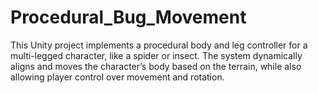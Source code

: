 # Procedural_Bug_Movement
 This Unity project implements a procedural body and leg controller for a multi-legged character, like a spider or insect. The system dynamically aligns and moves the character’s body based on the terrain, while also allowing player control over movement and rotation.
